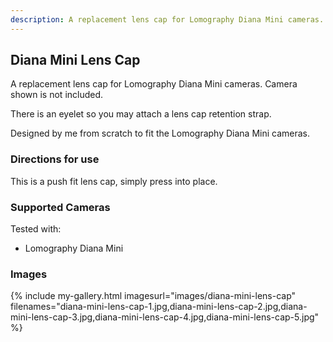 ```yaml
---
description: A replacement lens cap for Lomography Diana Mini cameras.
---
```

## Diana Mini Lens Cap
A replacement lens cap for Lomography Diana Mini cameras. Camera shown is not included.

There is an eyelet so you may attach a lens cap retention strap.

Designed by me from scratch to fit the Lomography Diana Mini cameras.

### Directions for use
This is a push fit lens cap, simply press into place.

### Supported Cameras
Tested with:
- Lomography Diana Mini

### Images
{% include my-gallery.html imagesurl="images/diana-mini-lens-cap"
   filenames="diana-mini-lens-cap-1.jpg,diana-mini-lens-cap-2.jpg,diana-mini-lens-cap-3.jpg,diana-mini-lens-cap-4.jpg,diana-mini-lens-cap-5.jpg" %}
